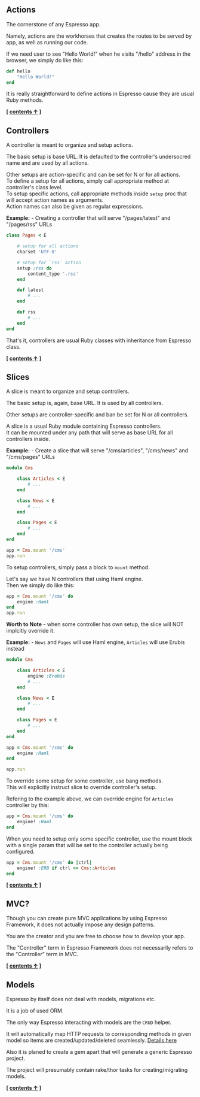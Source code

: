 
## Actions

The cornerstone of any Espresso app.

Namely, actions are the workhorses that creates the routes to be served by app, as well as running our code.

If we need user to see "Hello World!" when he visits "/hello" address in the browser, we simply do like this:

```ruby
def hello
    "Hello World!"
end
```

It is really straightforward to define actions in Espresso cause they are usual Ruby methods.


**[ [contents &uarr;](https://github.com/slivu/espresso#tutorial) ]**


## Controllers


A controller is meant to organize and setup actions.

The basic setup is base URL. It is defaulted to the controller's undersocred name and are used by all actions.

Other setups are action-specific and can be set for N or for all actions.<br/>
To define a setup for all actions, simply call appropriate method at controller's class level.<br/>
To setup specific actions, call appropriate methods inside `setup` proc that will accept action names as arguments.<br/>
Action names can also be given as regular expressions.

**Example:** - Creating a controller that will serve "/pages/latest" and "/pages/rss" URLs

```ruby
class Pages < E

    # setup for all actions
    charset 'UTF-8'

    # setup for `rss` action
    setup :rss do
        content_type '.rss'
    end

    def latest
        # ...
    end

    def rss
        # ...
    end
end
```

That's it, controllers are usual Ruby classes with inheritance from Espresso class.

**[ [contents &uarr;](https://github.com/slivu/espresso#tutorial) ]**


## Slices


A slice is meant to organize and setup controllers.

The basic setup is, again, base URL. It is used by all controllers.

Other setups are controller-specific and ban be set for N or all controllers.

A slice is a usual Ruby module containing Espresso controllers.<br/>
It can be mounted under any path that will serve as base URL for all controllers inside.

**Example:** - Create a slice that will serve "/cms/articles", "/cms/news" and "/cms/pages" URLs

```ruby
module Cms

    class Articles < E
        # ...
    end

    class News < E
        # ...
    end

    class Pages < E
        # ...
    end
end

app = Cms.mount '/cms'
app.run
```

To setup controllers, simply pass a block to `mount` method.

Let's say we have N controllers that using Haml engine.<br/>
Then we simply do like this:

```ruby
app = Cms.mount '/cms' do
    engine :Haml
end
app.run
```

**Worth to Note** - when some controller has own setup, the slice will NOT implcitly override it.

**Example:** - `News` and `Pages` will use Haml engine, `Articles` will use Erubis instead

```ruby
module Cms

    class Articles < E
        engine :Erubis
        # ...
    end

    class News < E
        # ...
    end

    class Pages < E
        # ...
    end
end

app = Cms.mount '/cms' do
    engine :Haml
end

app.run
```

To override some setup for some controller, use bang methods.<br/>
This will explicitly instruct slice to override controller's  setup.

Refering to the example above, we can override engine for `Articles` controller by this:

```ruby
app = Cms.mount '/cms' do
    engine! :Haml
end
```


When you need to setup only some specific controller,
use the mount block with a single param that will be set to the controller actually being configured.

```ruby
app = Cms.mount '/cms' do |ctrl|
    engine! :ERB if ctrl == Cms::Articles
end
```

**[ [contents &uarr;](https://github.com/slivu/espresso#tutorial) ]**


## MVC?


Though you can create pure MVC applications by using Espresso Framework,
it does not actually impose any design patterns.

You are the creator and you are free to choose how to develop your app.

The "Controller" term in Espresso Framework does not necessarily refers to the "Controller" term in MVC.

**[ [contents &uarr;](https://github.com/slivu/espresso#tutorial) ]**

## Models

Espresso by itself does not deal with models, migrations etc.

It is a job of used ORM.

The only way Espresso interacting with models are the `CRUD` helper.

It will automatically map HTTP requests to corresponding methods in given model so items are created/updated/deleted seamlessly. [Details here](http://e.github.com/CRUD.html)


Also it is planed to create a gem apart that will generate a generic Espresso project.

The project will presumably contain rake/thor tasks for creating/migrating models.


**[ [contents &uarr;](https://github.com/slivu/espresso#tutorial) ]**










